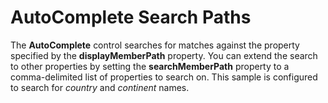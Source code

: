 AutoComplete Search Paths
======================

The **AutoComplete** control searches for matches against the property specified by the **displayMemberPath** property. You can extend the search to other properties by setting the **searchMemberPath** property to a comma-delimited list of properties to search on. This sample is configured to search for _country_ and _continent_ names.
